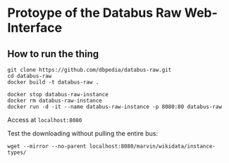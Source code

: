 # Protoype of the Databus Raw Web-Interface

## How to run the thing

``` 
git clone https://github.com/dbpedia/databus-raw.git
cd databus-raw
docker build -t databus-raw .

docker stop databus-raw-instance
docker rm databus-raw-instance
docker run -d -it --name databus-raw-instance -p 8080:80 databus-raw
```

Access at `localhost:8080`

Test the downloading without pulling the entire bus:
```
wget --mirror --no-parent localhost:8080/marvin/wikidata/instance-types/
```
